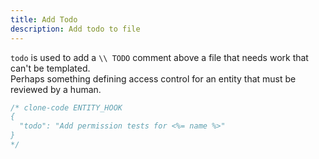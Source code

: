```yaml
---
title: Add Todo
description: Add todo to file
---
```


`todo` is used to add a `\\ TODO` comment above a file that needs work that can't be templated.  
Perhaps something defining access control for an entity that must be reviewed by a human. 

```ts
/* clone-code ENTITY_HOOK
{
  "todo": "Add permission tests for <%= name %>"
}
*/

```